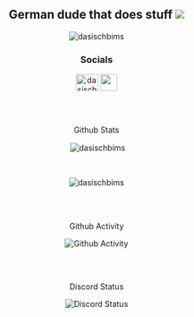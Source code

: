 <h2 align="center">German dude that does stuff <img src="https://raw.githubusercontent.com/stevenrskelton/flag-icon/master/png/16/country-4x3/de.png"></h2>

<p align="center">
  <img src="https://komarev.com/ghpvc/?username=dasischbims&label=Profile%20views&color=0e75b6&style=flat" alt="dasischbims"/>
</p>
<h3 align="center">Socials</h3>

<p align="center">
<a href="https://twitter.com/dasischbims" target="blank">
  <img align="center" src="https://raw.githubusercontent.com/rahuldkjain/github-profile-readme-generator/master/src/images/icons/Social/twitter.svg" alt="dasischbims" height="30" width="40" /></a>
  <a href="https://discord.gg/ZURcscg" target="blank"><img align="center" src="https://discord.com/assets/3437c10597c1526c3dbd98c737c2bcae.svg" alt="" height="30" width="30"></a>
</p>

<h2></h2>

<br>
 <p align="center">
  Github Stats
 </p>
<p align="center">&nbsp;<img align="center" src="https://github-readme-stats.vercel.app/api?username=dasischbims&show_icons=true&theme=dracula&locale=en" alt="dasischbims" /></p>

<br>

<p align="center"><img src="https://github-readme-stats.vercel.app/api/top-langs?username=dasischbims&show_icons=true&theme=dracula&locale=en&layout=compact" alt="dasischbims" /></p>
<br>
<p align="center">
 <h2 align="center">
 </h2>
 <p align="center">
  Github Activity
 </p>
</p>
<p align="center">
 <img src="https://activity-graph.herokuapp.com/graph?username=Arikatsu&theme=rogue" align="center" alt="Github Activity" />
</p>
<br>
<p align="center">
 <h2 align="center">
 </h2>
 <p align="center">
  Discord Status
 </p>
</p>
 <p align="center">
 <img src="https://lanyard.cnrad.dev/api/337296708117594113" alt="Discord Status">
</p>
